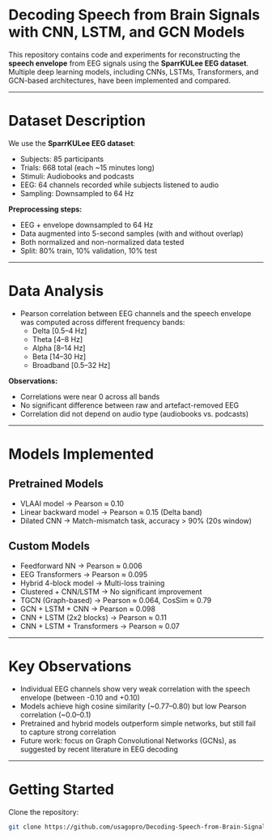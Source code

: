 # Decoding Speech from Brain Signals with CNN, LSTM, and GCN Models

This repository contains code and experiments for reconstructing the **speech envelope** from EEG signals using the **SparrKULee EEG dataset**. Multiple deep learning models, including CNNs, LSTMs, Transformers, and GCN-based architectures, have been implemented and compared.  

---

# Dataset Description  

We use the **SparrKULee EEG dataset**:  
- Subjects: 85 participants  
- Trials: 668 total (each ~15 minutes long)  
- Stimuli: Audiobooks and podcasts  
- EEG: 64 channels recorded while subjects listened to audio  
- Sampling: Downsampled to 64 Hz

**Preprocessing steps:**  
- EEG + envelope downsampled to 64 Hz  
- Data augmented into 5-second samples (with and without overlap)  
- Both normalized and non-normalized data tested  
- Split: 80% train, 10% validation, 10% test  

---

# Data Analysis  

- Pearson correlation between EEG channels and the speech envelope was computed across different frequency bands:  
  - Delta [0.5–4 Hz]  
  - Theta [4–8 Hz]  
  - Alpha [8–14 Hz]  
  - Beta [14–30 Hz]  
  - Broadband [0.5–32 Hz]  

**Observations:**  
- Correlations were near 0 across all bands  
- No significant difference between raw and artefact-removed EEG  
- Correlation did not depend on audio type (audiobooks vs. podcasts)  

---

# Models Implemented  

## Pretrained Models  
- VLAAI model → Pearson ≈ 0.10  
- Linear backward model → Pearson ≈ 0.15 (Delta band)  
- Dilated CNN → Match-mismatch task, accuracy > 90% (20s window)  

## Custom Models  
- Feedforward NN → Pearson ≈ 0.006  
- EEG Transformers → Pearson ≈ 0.095  
- Hybrid 4-block model → Multi-loss training  
- Clustered + CNN/LSTM → No significant improvement  
- TGCN (Graph-based) → Pearson ≈ 0.064, CosSim ≈ 0.79  
- GCN + LSTM + CNN → Pearson ≈ 0.098  
- CNN + LSTM (2x2 blocks) → Pearson ≈ 0.11  
- CNN + LSTM + Transformers → Pearson ≈ 0.07  

---

# Key Observations  

- Individual EEG channels show very weak correlation with the speech envelope (between -0.10 and +0.10)  
- Models achieve high cosine similarity (~0.77–0.80) but low Pearson correlation (~0.0–0.1)  
- Pretrained and hybrid models outperform simple networks, but still fail to capture strong correlation  
- Future work: focus on Graph Convolutional Networks (GCNs), as suggested by recent literature in EEG decoding  

---

# Getting Started  

Clone the repository:  
```bash
git clone https://github.com/usagopro/Decoding-Speech-from-Brain-Signals-with-CNN-LSTM-and-GCN-Models.git

